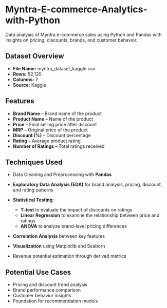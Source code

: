 # Myntra-E-commerce-Analytics-with-Python
Data analysis of Myntra e-commerce sales using Python and Pandas with insights on pricing, discounts, brands, and customer behavior.

## Dataset Overview

* **File Name:** myntra\_dataset\_kaggle.csv
* **Rows:** 52,120
* **Columns:** 7
* **Source:** Kaggle

## Features

* **Brand Name** – Brand name of the product
* **Product Name** – Name of the product
* **Price** – Final selling price after discount
* **MRP** – Original price of the product
* **Discount (%)** – Discount percentage
* **Rating** – Average product rating
* **Number of Ratings** – Total ratings received

## Techniques Used

* Data Cleaning and Preprocessing with **Pandas**
* **Exploratory Data Analysis (EDA)** for brand analysis, pricing, discount, and rating patterns
* **Statistical Testing**:

  * **T-test** to evaluate the impact of discounts on ratings
  * **Linear Regression** to examine the relationship between price and ratings
  * **ANOVA** to analyze brand-level pricing differences
* **Correlation Analysis** between key features
* **Visualization** using Matplotlib and Seaborn
* Revenue potential estimation through derived metrics

## Potential Use Cases

* Pricing and discount trend analysis
* Brand performance comparison
* Customer behavior insights
* Foundation for recommendation models
